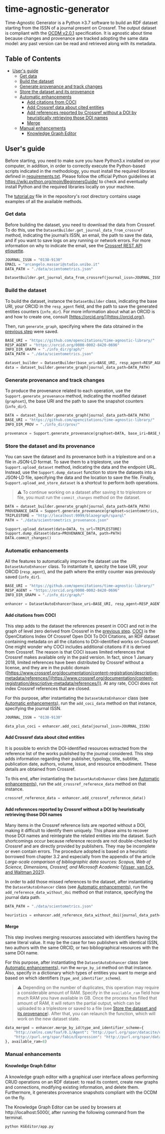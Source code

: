 # time-agnostic-generator

Time-Agnostic Generator is a Python &ge;3.7 software to build an RDF dataset starting from the ISSN of a journal present on Crossref. The output dataset is compliant with the [OCDM v2.0.1](https://figshare.com/articles/Metadata_for_the_OpenCitations_Corpus/3443876) specification. It is agnostic about time because changes and provenance are tracked adopting the same data model: any past version can be read and retrieved along with its metadata.

## Table of Contents

- [User's guide](#users-guide)
  * [Get data](#get-data)
  * [Build the dataset](#build-the-dataset)
  * [Generate provenance and track changes](#generate-provenance-and-track-changes)
  * [Store the dataset and its provenance](#store-the-dataset-and-its-provenance)
  * [Automatic enhancements](#automatic-enhancements)
    + [Add citations from COCI](#add-citations-from-coci)
    + [Add Crossref data about cited entities](#add-crossref-data-about-cited-entities)
    + [Add references reported by Crossref without a DOI by heuristically retrieving those DOI names](#add-references-reported-by-crossref-without-a-doi-by-heuristically-retrieving-those-doi-names)
    + [Merge](#merge)
  * [Manual enhancements](#manual-enhancements)
    + [Knowledge Graph Editor](#knowledge-graph-editor)

## User's guide
Before starting, you need to make sure you have Python3.x installed on your computer, in addition, in order to correctly execute the Python-based scripts indicated in the methodology, you must install the required libraries defined in [requirements.txt](https://github.com/arcangelo7/time_agnostic/blob/main/requirements.txt). Please follow the official Python guidelines at https://wiki.python.org/moin/BeginnersGuide/ to check and eventually install Python and the required libraries locally on your machine.

The [tutorial.py](https://github.com/arcangelo7/time_agnostic/blob/main/tutorial.py) file in the repository's root directory contains usage examples of all the available methods. 

### Get data

Before building the dataset, you need to download the data from Crossref. To do this, use the `DatasetBuilder.get_journal_data_from_crossref` method, indicating the journal’s ISSN, an email, the path to save the data, and if you want to save logs on any running or network errors. For more information on why to indicate the email, see the [Crossref REST API etiquette](https://github.com/CrossRef/rest-api-doc/#etiquette). 
```python
JOURNAL_ISSN = "0138-9130"
EMAIL = "arcangelo.massari@studio.unibo.it"
DATA_PATH = "./data/scientometrics.json"

DatasetBuilder.get_journal_data_from_crossref(journal_issn=JOURNAL_ISSN, your_email=EMAIL, path=DATA_PATH, logs=True)
```

### Build the dataset
To build the dataset, instance the `DatasetBuilder` class, indicating the base URI, your ORCID in the `resp_agent` field, and the path to save the generated entities counters (`info_dir`). For more information about what an ORCID is and how to create one, consult [https://orcid.org/](https://orcid.org/).

Then, run `generate_graph`, specifying where the data obtained in the [previous step](#get-data) were saved.

```python
BASE_URI = "https://github.com/opencitations/time-agnostic-library/"
RESP_AGENT = "https://orcid.org/0000-0002-8420-0696"
INFO_DIR_GRAPH = "./info_dir/graph/"
DATA_PATH = "./data/scientometrics.json"

dataset_builder = DatasetBuilder(base_uri=BASE_URI, resp_agent=RESP_AGENT, info_dir=INFO_DIR_GRAPH)
data = dataset_builder.generate_graph(journal_data_path=DATA_PATH)
```

### Generate provenance and track changes

To produce the provenance related to each operation, use the `Support.generate_provenance` method, indicating the modified dataset (`graphset`), the base URI and the path to save the snapshot counters (`info_dir`).

```python
DATA = dataset_builder.generate_graph(journal_data_path=DATA_PATH)
BASE_URI = "https://github.com/opencitations/time-agnostic-library/"
INFO_DIR_PROV = "./info_dir/prov/"

provenance = Support.generate_provenance(graphset=DATA, base_iri=BASE_URI, info_dir=INFO_DIR_PROV)
```

### Store the dataset and its provenance

You can save the dataset and its provenance both in a triplestore and on a file in JSON-LD format. To save them to a triplestore, use the `Support.upload_dataset` method, indicating the data and the endpoint URL. Instead, use the `Support.dump_dataset` function to store the datasets into a JSON-LD file, specifying the data and the location to save the file. Finally, `Support.upload_and_store_dataset` is a shortcut to perform both operations. 

> :warning: To continue working on a dataset after saving it to triplestore or file, you must run the `commit_changes` method on the dataset. 

```python
DATA = dataset_builder.generate_graph(journal_data_path=DATA_PATH)
PROVENANCE_DATA = Support.generate_provenance(graphset=scientometrics, base_iri=BASE_URI, info_dir=INFO_DIR_PROV)
TRIPLESTORE = "http://localhost:9999/blazegraph/sparql"
PATH = "./data/scientrometrics_provenance.json"

Support.upload_dataset(data=DATA, ts_url=TRIPLESTORE)
Support.dump_dataset(data=PROVENANCE_DATA, path=PATH)
DATA.commit_changes()
```

### Automatic enhancements

All the features to automatically improve the dataset use the `DatasetAutoEnhancer` class. To instantiate it, specity the base URI, your ORCID (`resp_agent`), and the path where the entity counter was previously saved (`info_dir`). 
```python
BASE_URI = "https://github.com/opencitations/time-agnostic-library/"
RESP_AGENT = "https://orcid.org/0000-0002-8420-0696"
INFO_DIR_GRAPH = "./info_dir/graph/"

enhancer = DatasetAutoEnhancer(base_uri=BASE_URI, resp_agent=RESP_AGENT, info_dir=INFO_DIR_GRAPH)
```

#### Add citations from COCI
This step adds to the dataset the references present in COCI and not in the graph of level zero derived from Crossref in the [previous step](build-the-dataset). 
[COCI](https://opencitations.net/index/coci) is the OpenCitations Index Of Crossref Open DOI To DOI Citations, an RDF dataset containing metadata on all the citations to DOI-identified works on Crossref. One might wonder why COCI includes additional citations if it is derived from Crossref. The reason is that COCI issues limited references that Crossref makes available only in the paid version. In fact, since 1 January 2018, limited references have been distributed by Crossref without a license, and they are in the public domain ([https://www.crossref.org/documentation/content-registration/descriptive-metadata/references/](https://www.crossref.org/documentation/content-registration/descriptive-metadata/references/)). At any rate, COCI does not index Crossref references that are closed.

For this purpose, after instantiating the `DatasetAutoEnhancer` class (see [Automatic enhancements](#automatic-enhancements)), run the `add_coci_data` method on that instance, specifying the journal ISSN.

```python
JOURNAL_ISSN = "0138-9130"

data_plus_coci = enhancer.add_coci_data(journal_issn=JOURNAL_ISSN)
```

#### Add Crossref data about cited entities

It is possible to enrich the DOI-identified resources extracted from the reference list of the works published by the journal considered. This step adds information regarding their publisher, typology, title, subtitle, publication date, authors, volume, issue, and resource embodiment. These details are obtained from Crossref.

To this end, after instantiating the `DatasetAutoEnhancer` class (see [Automatic enhancements](#automatic-enhancements)), run the `add_crossref_reference_data` method on that instance.

```python
crossref_reference_data = enhancer.add_crossref_reference_data()
```

#### Add references reported by Crossref without a DOI by heuristically retrieving those DOI names

Many items in the Crossref reference lists are reported without a DOI, making it difficult to identify them uniquely. This phase aims to recover those DOI names and reintegrate the related entities into the dataset. Such shortcomings occur because reference records are not double-checked by Crossref and are directly provided by publishers. They may be incomplete or even contain errors. The procedure adopted is based on a heuristic borrowed from chapter 3.2 and especially from the appendix of the article *Large-scale comparison of bibliographic data sources: Scopus, Web of Science, Dimensions, Crossref, and Microsoft Academic* ([Visser, van Eck, and Waltman 2021](https://doi.org/10.1162/qss_a_00112)). 

In order to add those missed references to the dataset, after instantiating the `DatasetAutoEnhancer` class (see [Automatic enhancements](#automatic-enhancements)), run the `add_reference_data_without_doi` method on that instance, specifying the journal data path.

```python
DATA_PATH = "./data/scientometrics.json"

heuristics = enhancer.add_reference_data_without_doi(journal_data_path=DATA_PATH)
```

#### Merge

This step involves merging resources associated with identifiers having the same literal value. It may be the case for two publishers with identical ISSN, two authors with the same ORCID, or two bibliographical resources with the same DOI name. 

For this purpose, after instantiating the `DatasetAutoEnhancer` class (see [Automatic enhancements](#automatic-enhancements)), run the `merge_by_id` method on that instance. Also, specify in a dictionary which types of entities you want to merge and based on which identifiers (`type_and_identifier_scheme`).
> :warning: Depending on the number of duplicates, this operation may require a considerable amount of RAM. Specify in the `available_ram` field how much RAM you have available in GB. Once the process has filled that amount of RAM, it will return the partial output, which can be uploaded to a triplestore or saved to a file (see [Store the dataset and its provenance](#store-the-dataset-and-its-provenance)). After that, you can relaunch the function, which will work on the new dataset state.

```python
data_merged = enhancer.merge_by_id(type_and_identifier_scheme={
    "http://xmlns.com/foaf/0.1/Agent": "http://purl.org/spar/datacite/orcid",
    "http://purl.org/spar/fabio/Expression": "http://purl.org/spar/datacite/doi",
}, available_ram=8)
```

### Manual enhancements

#### Knowledge Graph Editor

A knowledge graph editor with a graphical user interface allows performing CRUD operations on an RDF dataset: to read its content, create new graphs and connections, modifying existing information, and delete them. Furthermore, it generates provenance snapshots compliant with the OCDM on the fly.

The Knowledge Graph Editor can be used by browsers at http://localhost:5000/, after running the following command from the terminal. 

```bash
python KGEditor/app.py
```
